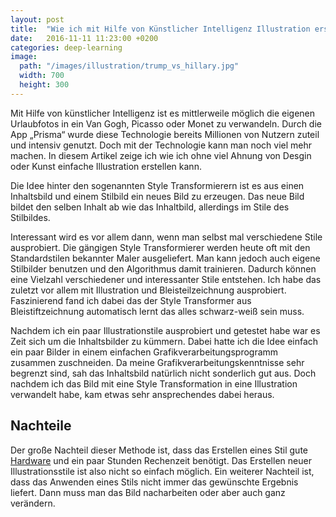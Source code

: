 ```yaml
---
layout: post
title:  "Wie ich mit Hilfe von Künstlicher Intelligenz Illustration erstelle"
date:   2016-11-11 11:23:00 +0200
categories: deep-learning
image:
  path: "/images/illustration/trump_vs_hillary.jpg"
  width: 700
  height: 300
---
```


Mit Hilfe von künstlicher Intelligenz ist es mittlerweile möglich die
eigenen Urlaubfotos in ein Van Gogh, Picasso oder Monet zu
verwandeln. Durch die App „Prisma“ wurde diese Technologie bereits
Millionen von Nutzern zuteil und intensiv genutzt. Doch mit der
Technologie kann man noch viel mehr machen. In diesem Artikel zeige
ich wie ich ohne viel Ahnung von Desgin oder Kunst einfache
Illustration erstellen kann.

Die Idee hinter den sogenannten Style Transformierern ist es aus einen
Inhaltsbild und einem Stilbild ein neues Bild zu erzeugen. Das neue
Bild bildet den selben Inhalt ab wie das Inhaltbild, allerdings im
Stile des Stilbildes.

<amp-img
  src="/images/illustration/style_transformation.jpg"
  width="700"
  height="435"
  layout="responsive">
</amp-img>

Interessant wird es vor allem dann, wenn man selbst mal verschiedene
Stile ausprobiert. Die gängigen Style Transformierer werden heute oft
mit den Standardstilen bekannter Maler ausgeliefert. Man kann jedoch
auch eigene Stilbilder benutzen und den Algorithmus damit
trainieren. Dadurch können eine Vielzahl verschiedener und
interessanter Stile entstehen. Ich habe das zuletzt vor allem mit
Illustration und Bleisteilzeichnung ausprobiert. Faszinierend fand ich
dabei das der Style Transformer aus Bleistiftzeichnung automatisch
lernt das alles schwarz-weiß sein muss.


<amp-img
  src="/images/illustration/portrait_example.jpg"
  width="700"
  height="435"
  layout="responsive">
</amp-img>

Nachdem ich ein paar Illustrationstile ausprobiert und getestet habe
war es Zeit sich um die Inhaltsbilder zu kümmern. Dabei hatte ich die
Idee einfach ein paar Bilder in einem einfachen
Grafikverarbeitungsprogramm zusammen zuschneiden. Da meine
Grafikverarbeitungskenntnisse sehr begrenzt sind, sah das Inhaltsbild
natürlich nicht sonderlich gut aus. Doch nachdem ich das Bild mit eine
Style Transformation in eine Illustration verwandelt habe, kam etwas
sehr ansprechendes dabei heraus.

<amp-img
  src="/images/illustration/trump_won_images.jpg"
  width="700"
  height="217"
  layout="responsive">
</amp-img>

<amp-img
  src="/images/illustration/trump_won_final.jpg"
  width="700"
  height="464"
  layout="responsive">
</amp-img>

## Nachteile

Der große Nachteil dieser Methode ist, dass das Erstellen eines Stil
gute
[Hardware](/deep-learning/2016/10/29/diese-hardware-benutze-ich-fuer-deep-learning/)
und ein paar Stunden Rechenzeit benötigt. Das Erstellen neuer
Illustrationsstile ist also nicht so einfach möglich. Ein weiterer
Nachteil ist, dass das Anwenden eines Stils nicht immer das gewünschte
Ergebnis liefert. Dann muss man das Bild nacharbeiten oder aber auch
ganz verändern.
